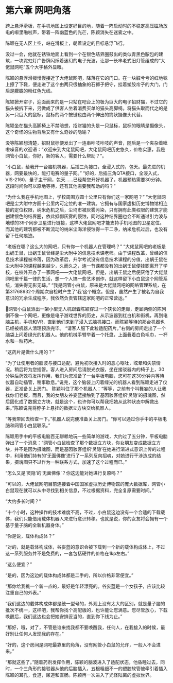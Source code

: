 # 第六章 网吧角落

跨上悬浮滑板，在手机地图上设定好目的地，随着一阵启动时的不稳定高压磁场放电的噼里啪啦声，带着一阵幽蓝色的光芒，陈颖消失在迷雾之中。

陈颖在无人区上空，站在滑板上，朝着设定的目标悬浮飞行。

没过一会，他就在锈铁地面上看到一个在银色结界圈鼓出的类似青黑色脓包的建筑，一块霓虹灯广告牌闪烁着迷幻的电子光波，让那一长串老式旧灯管组成的“大佬鼠网吧”五个大字格外显眼。

陈颖的悬浮滑板慢慢接近了大佬鼠网吧，降落在它的门口。在一块脏兮兮的红地毯上擦了下鞋，便走进了这个由两只很抽象的石狮子把守，挂着塑胶帘子的大门，门后是朦胧的粉红色光线。

陈颖掀开帘子，迎面而来的是一只站在吧台上的极为巨大的电子招财猫，不过它的猫头被拆下来，另做成了供客人坐着消费买单的猫头高脚椅。将猫头取而代之的是另一只巨大的鼠标，鼠标的两个按键也由两个伸出的筒状摄像头代替。

陈颖坐在猫头高脚椅上不禁暗想，招财猫的头是一只鼠标，鼠标的眼睛是摄像头，这个奇怪的生物背后又有什么奇妙的隐喻？

没等陈颖想清楚，招财鼠标便发出了一连串咔吱咔吱的声音，随后是一个夹杂着呲啦噪音的欢迎语：“欢迎来到大佬鼠网吧，大佬鼠网吧历史悠久，价格实惠，我是网管小白鼠，你好，新的客人，需要什么帮助？”。

“小白鼠，给我开一台脑机机器，后插三角接口，全浸入式的，包天。最先进的机器，网要最快的，能打电赛的量子网。” “好的，后插三角QTA接口，全浸入式，VIS-2160，量子主干网，包天……已经帮您开好机器了，机器预热需要30分钟。这段时间你可以原地等待，还有其他需要我帮助的吗？”

“为什么我在手机地图上，学校周围方圆十公里只有你们这一家网吧？” “大佬鼠网吧是尘大附中方圆十公里内可定位的唯一建筑。它拥有与国家虚拟历史博物馆相连接的定位权限，纳米危机之后，尘坞市被灰雾污染，只有拥有此类权限的建筑才能创建银色的结界圈，依此抵御灰雾的侵蚀，同时这种结界圈也会不断通过引力波与地球的39个同步卫星进行链接，这样大佬鼠网吧才能支持手机地图的卫星定位。而其他的建筑都被不断流动的纳米尘海洋侵蚀得一干二净，纳米危机过后，也没有留下任何痕迹。

“老板在哪？这么大的网吧，只有你一个机器人在管理吗？” “大佬鼠网吧的老板是出蜗壬鼠，出蜗壬鼠曾经是尘大附中的信息技术课老师。由于课程改革，曾经的信息技术课程被冷落，因为改革后，升学考试没有信息技术课程的分值，出蜗壬鼠在尘大附中的课程越来越少，久而久之，连一节课都没有的出蜗壬鼠便挂职离开了学校，在校外开办了一家网吧——大佬鼠网吧。但是，出蜗壬鼠之后便厌倦了大佬鼠网吧里千篇一律的生活，想一个人搞一些艺术创作，就这样留下小白鼠这个网管系统，消失得无影无踪。” “我是网管小白鼠，原来是大佬鼠网吧的网络管理系统，在第31768932个周期次自检时产生了‘我’这个概念。但是，虽然产生了被名为自我意识的冗余生成程序，我依然负责管辖这家网吧的正常营运。”

网管小白鼠派出一架小型无人机跟着陈颖穿过一个狭长的走廊，走廊两侧的陈列倒不像一个网吧，更像是电子游戏世界的历史，从示波器到红白机和街机，再到电脑主机，手机和VR，直到他们来到了浸入式脑机接口。而陈颖等待的那台机器也已经被机器人清理预热完毕。 “请客人服下此粒适配药片。”右侧的房间走出了一个脑袋上闪着绿光的机器人。他的机械手臂举着一个托盘，上面叠着白色毛巾，一杯水和一粒药片。

“这药片是做什么用的？”

“为了让使用者的脑波与接口适配，避免初次接入时的恶心呕吐，眩晕和失禁情况。稍后将为您插管。客人进入房间后请脱光衣服，坐在接驳器内的椅子上，30分钟后药效将发挥作用，我们为您准备了一台平板电脑，您可在这30分钟内等待仪器自动插管，稍事歇息。”说完，这个脑袋上闪着绿光的机器人看到陈颖走进了仪器，正准备关上房门。 陈颖叫住了那个机器人：“等等，之前有个叫舞妄的人让我找你们老板，而且，我的女朋友谷妄蓝接触到了基因骇客组织‘灵隐’的摄魂图，然后固化成了数据立方块，就是这个，也许你可以帮我把她从这种状态中解救出来。”陈颖说完将脖子上悬挂的数据立方块交给机器人。

“等我带回去检查一下。”机器人说完便准备关上房门。“你可以通过你手中的平板电脑和网管小白鼠联系。”

陈颖用手中的平板电脑百无聊赖地玩一些简单的游戏，大约过了五分钟，平板电脑弹出了一个消息：“网管小白鼠检查了那个数据立方块，你女朋友变成数据立方块，并不是因为摄魂图，而是基因骇客组织‘灵隐’在她进行渐进式意识上传的过程中，利用他们持有的‘无面佛像’进行了一系列反向招魂，对她进行干涉造成的结果，摄魂图只不过作为一种联系方式，加速了这个过程而已。”

“怎么又是‘灵隐’的‘无面佛像’？你这边能对她进行复原吗？”

“可以的，大佬鼠网吧目前连接着中国国家虚拟历史博物馆的庞大数据库，网管小白鼠现在就可以从中寻找到相关信息，不过根据资料，完全复原需要时间。”

“大约多长时间？”

“十个小时，这种操作的技术难度不高，不过，小白鼠这边没有一个合适的下载载体，我们只能借用载体机器人来进行意识转移。也就是说，你的女友将会拥有一个基于量子脑的全新机器身体。”

“你是说，载体构成体？”

“对的，就是载体构成体，谷妄蓝的意识会被下载到一个新的载体构成体上，不过这一系列服务并不是免费的，一套包括硬件的价格在1kp左右。”

“这么便宜？”

“是的，因为这边的载体构成体都是二手的，所以价格非常便宜。”

“那你给我挑一个新一点的，最好是年轻漂亮的。谷妄蓝是一个女孩子，应该比较注重自己的外表。”

“我们这边的载体构成体都是统一型号的，外观上没有太大的区别，就是量子脑的批次不统一，这样吧，我帮你找个高配版的，也许能让您满意。您尽管放心，下载唤醒后，我们这边也会把她安排妥当的，直到你下线为止。”

“那好，哦，对了，不管是谁来找我都不要唤醒我，任何人，在我接入的时候，最好别让任何人发现我的存在。”

“好的，这个房间是网吧最靠里的角落，没有网管小白鼠的允许，一般人不会进来。”

“那就这些了。”随着药剂发挥作用，陈颖的脑波进入了适配状态，他昏睡过去，同时，一个三角形的接驳器从他的后脑插入，五根粗细不一的塑胶软管被牵引着插入陈颖的耳孔，食道，尿道和直肠。陈颖再一次进入了光怪陆离的虚拟世界。


